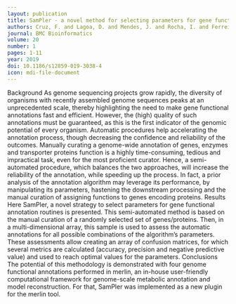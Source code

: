 ```yaml
---
layout: publication
title: SamPler - a novel method for selecting parameters for gene functional annotation routines
authors: Cruz, F. and Lagoa, D. and Mendes, J. and Rocha, I. and Ferreira, E.C. and Rocha, M. and Dias, O.
journal: BMC Bioinformatics
volume: 20
number: 1
pages: 1-11
year: 2019
doi: 10.1186/s12859-019-3038-4
icon: mdi-file-document
---
```

Background
As genome sequencing projects grow rapidly, the diversity of organisms with recently assembled genome sequences peaks at an unprecedented scale, thereby highlighting the need to make gene functional annotations fast and efficient. However, the (high) quality of such annotations must be guaranteed, as this is the first indicator of the genomic potential of every organism.
Automatic procedures help accelerating the annotation process, though decreasing the confidence and reliability of the outcomes. Manually curating a genome-wide annotation of genes, enzymes and transporter proteins function is a highly time-consuming, tedious and impractical task, even for the most proficient curator. Hence, a semi-automated procedure, which balances the two approaches, will increase the reliability of the annotation, while speeding up the process. In fact, a prior analysis of the annotation algorithm may leverage its performance, by manipulating its parameters, hastening the downstream processing and the manual curation of assigning functions to genes encoding proteins.
Results
Here SamPler, a novel strategy to select parameters for gene functional annotation routines is presented. This semi-automated method is based on the manual curation of a randomly selected set of genes/proteins. Then, in a multi-dimensional array, this sample is used to assess the automatic annotations for all possible combinations of the algorithm’s parameters. These assessments allow creating an array of confusion matrices, for which several metrics are calculated (accuracy, precision and negative predictive value) and used to reach optimal values for the parameters.
Conclusions
The potential of this methodology is demonstrated with four genome functional annotations performed in merlin, an in-house user-friendly computational framework for genome-scale metabolic annotation and model reconstruction. For that, SamPler was implemented as a new plugin for the merlin tool.